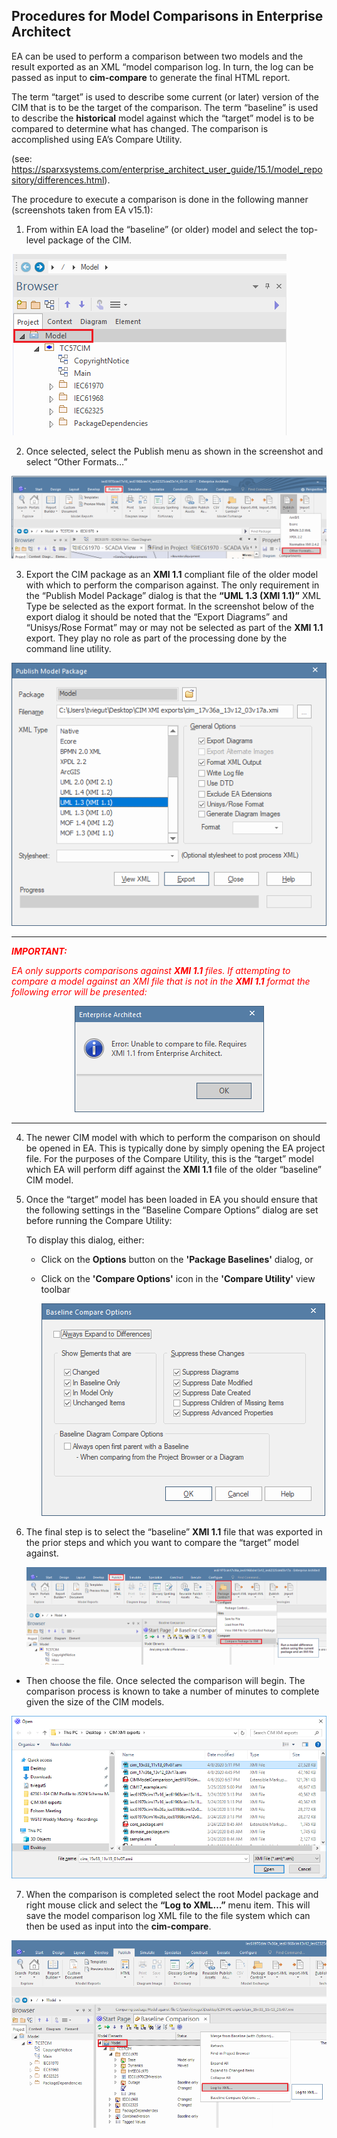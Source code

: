 Procedures for Model Comparisons in Enterprise Architect
--------------------------------------------------------

EA can be used to perform a comparison between two models and the result
exported as an XML “model comparison log. In turn, the log can be passed as
input to **cim-compare** to generate the final HTML report.

The term “target” is used to describe some current (or later) version of the CIM
that is to be the target of the comparison. The term “baseline” is used to
describe the **historical** model against which the “target” model is to be
compared to determine what has changed. The comparison is accomplished using
EA’s Compare Utility.

(see:
<https://sparxsystems.com/enterprise_architect_user_guide/15.1/model_repository/differences.html>).

The procedure to execute a comparison is done in the following manner
(screenshots taken from EA v15.1):

1.  From within EA load the “baseline” (or older) model and select the top-level package of the CIM.

   <p align="left">
      <img src="media/e2528011d22641e9be29fd4616c07ac1.png">
   </p>

2.  Once selected, select the Publish menu as shown in the screenshot and select “Other Formats…”

   <p align="left">
      <img src="media/d0a6a671e1360aaafca37aa4891669fc.png">
   </p>

3.  Export the CIM package as an **XMI 1.1** compliant file of the older model with which to perform the comparison against. The only requirement in the “Publish Model Package” dialog is that the **“UML 1.3 (XMI 1.1)”** XML Type be selected as the export format. In the screenshot below of the export dialog it should be noted that the “Export Diagrams” and “Unisys/Rose Format” may or may not be selected as part of the **XMI 1.1** export.  They play no role as part of the processing done by the command line utility.

   <p align="left">
      <img src="media/8c826de7743d558a12383f7d89406bb2.png">
   </p>

---
<span style="color:red">_**IMPORTANT:**_</span>

<span style="color:red">*EA only supports comparisons against **XMI 1.1** files. If attempting to compare a model against an XMI file that is not in the **XMI 1.1** format the following error will be presented:*</span>

<p align="center">
  <img src="media/26d8f8b098e62a1d71ea37457d334800.png">
</p>

---


4.   The newer CIM model with which to perform the comparison on should be opened in EA. This is typically done by simply opening the EA project file. For the purposes of the Compare Utility, this is the “target” model which EA will perform diff against the **XMI 1.1** file of the older “baseline” CIM model.

5. Once the “target” model has been loaded in EA you should ensure that the following settings in the “Baseline Compare Options” dialog are set before running the Compare Utility:

   To display this dialog, either:
   - Click on the **Options** button on the **'Package Baselines'** dialog, or
   - Click on the **'Compare Options'** icon in the **'Compare Utility'** view toolbar

      <p align="left">
        <img src="media/44acf6e48466976f4adb303b9eec083c.png">
      </p>


6. The final step is to select the “baseline” **XMI 1.1** file that was exported in the prior steps and which you want to compare the “target” model against.

   <p align="left">
     <img src="media/f895226492ab953908a2a538bce887c7.png">
   </p>

-   Then choose the file.  Once selected the comparison will begin. The comparison process is known to take a number of minutes to complete given the size of the CIM models.

   <p align="left">
     <img src="media/d5611f5e304ce9684e8ac662ce43ad25.png">
   </p>


7.   When the comparison is completed select the root Model package and right mouse click and select the **“Log to XML…”** menu item. This will save the model comparison log XML file to the file system which can then be used as input into the **cim-compare**.

   <p align="left">
     <img src="media/b2f18adca9689032cd3bfbf05f532c3c.png">
   </p>
